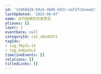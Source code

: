 ```yaml
---
id: '14468d26-b9a5-4b86-b02c-eaf2fc5eaadc'
lastUpdated: '2025-06-07'
name: 古代胎教的饮食禁忌
aliases: []
layer: 3
eventDate: null
categoryId: cat_uWLHUZtI
tagIds:
- tag_TRpfu-I4
- tag_km8pekL4
timelineEvents: []
relations: []
titledLinks: []
---
```


